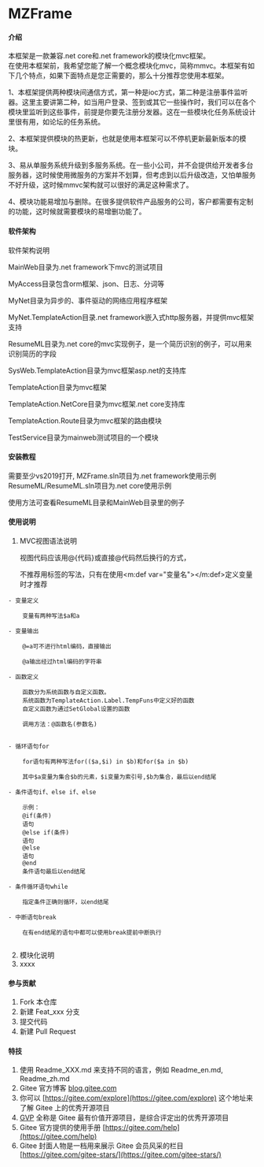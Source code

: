 # MZFrame

#### 介绍
本框架是一款兼容.net core和.net framework的模块化mvc框架。  
在使用本框架前，我希望您能了解一个概念模块化mvc，简称mmvc。本框架有如下几个特点，如果下面特点是您正需要的，那么十分推荐您使用本框架。  

1、本框架提供两种模块间通信方式，第一种是ioc方式，第二种是注册事件监听器。这里主要讲第二种，如当用户登录、签到或其它一些操作时，我们可以在各个模块里监听到这些事件，前提是你要先注册分发器。这在一些模块化任务系统设计里很有用，如论坛的任务系统。  

2、本框架提供模块的热更新，也就是使用本框架可以不停机更新最新版本的模块。  

3、易从单服务系统升级到多服务系统。在一些小公司，并不会提供给开发者多台服务器，这时候使用微服务的方案并不划算，但考虑到以后升级改造，又怕单服务不好升级，这时候mmvc架构就可以很好的满足这种需求了。  

4、模块功能易增加与删除。在很多提供软件产品服务的公司，客户都需要有定制的功能，这时候就需要模块的易增删功能了。  


#### 软件架构
软件架构说明

MainWeb目录为.net framework下mvc的测试项目

MyAccess目录包含orm框架、json、日志、分词等

MyNet目录为异步的、事件驱动的网络应用程序框架

MyNet.TemplateAction目录.net framework嵌入式http服务器，并提供mvc框架支持

ResumeML目录为.net core的mvc实现例子，是一个简历识别的例子，可以用来识别简历的字段

SysWeb.TemplateAction目录为mvc框架asp.net的支持库

TemplateAction目录为mvc框架

TemplateAction.NetCore目录为mvc框架.net core支持库

TemplateAction.Route目录为mvc框架的路由模块

TestService目录为mainweb测试项目的一个模块



#### 安装教程
需要至少vs2019打开,
MZFrame.sln项目为.net framework使用示例
ResumeML/ResumeML.sln项目为.net core使用示例

使用方法可查看ResumeML目录和MainWeb目录里的例子

#### 使用说明

1.  MVC视图语法说明

    视图代码应该用@{代码}或直接@代码然后换行的方式，

    不推荐用标签<loop></loop>的写法，只有在使用<m:def var="变量名"></m:def>定义变量时才推荐


```
- 变量定义

    变量有两种写法$a和a

- 变量输出
    
    @=a可不进行html编码，直接输出

    @a输出经过html编码的字符串

- 函数定义

    函数分为系统函数与自定义函数。  
    系统函数为TemplateAction.Label.TempFuns中定义好的函数  
    自定义函数为通过SetGlobal设置的函数

    调用方法：@函数名(参数名)

    
- 循环语句for

    for语句有两种写法for(($a,$i) in $b)和for($a in $b)

    其中$a变量为集合$b的元素，$i变量为索引号,$b为集合，最后以end结尾

- 条件语句if、else if、else

    示例：  
    @if(条件)  
    语句  
    @else if(条件)  
    语句  
    @else  
    语句  
    @end  
    条件语句最后以end结尾

- 条件循环语句while

    指定条件正确则循环，以end结尾

- 中断语句break

    在有end结尾的语句中都可以使用break提前中断执行


```

    
    
2.  模块化说明
3.  xxxx

#### 参与贡献

1.  Fork 本仓库
2.  新建 Feat_xxx 分支
3.  提交代码
4.  新建 Pull Request


#### 特技

1.  使用 Readme\_XXX.md 来支持不同的语言，例如 Readme\_en.md, Readme\_zh.md
2.  Gitee 官方博客 [blog.gitee.com](https://blog.gitee.com)
3.  你可以 [https://gitee.com/explore](https://gitee.com/explore) 这个地址来了解 Gitee 上的优秀开源项目
4.  [GVP](https://gitee.com/gvp) 全称是 Gitee 最有价值开源项目，是综合评定出的优秀开源项目
5.  Gitee 官方提供的使用手册 [https://gitee.com/help](https://gitee.com/help)
6.  Gitee 封面人物是一档用来展示 Gitee 会员风采的栏目 [https://gitee.com/gitee-stars/](https://gitee.com/gitee-stars/)
